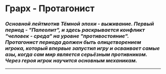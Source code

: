 # Грарх - Протагонист

### _Основной лейтмотив Тёмной эпохи - выживание. Первый период - "Палеолит", и здесь раскрывается конфликт "человек - среда" на уровне "противостояние". Протагонист периода должен быть олицетворением игрока, который впервые запустил игру и осваивает самые азы, когда сам мир является серьёзным противником. Через героя игрок научится основным механикам._

---